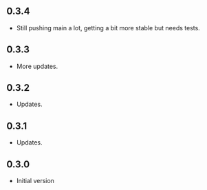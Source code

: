 ## 0.3.4

* Still pushing main a lot, getting a bit more stable but needs tests.

## 0.3.3

* More updates.

## 0.3.2

* Updates.

## 0.3.1

* Updates.

## 0.3.0

- Initial version
